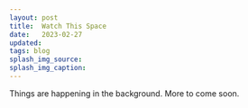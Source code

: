 ```yaml
---
layout: post
title:  Watch This Space
date:   2023-02-27
updated: 
tags: blog
splash_img_source: 
splash_img_caption: 
---
```


Things are happening in the background. More to come soon.